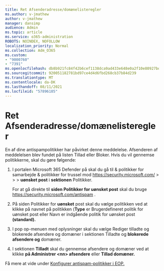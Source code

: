 ```yaml
---
title: Ret Afsenderadresse/domænelisteregler
ms.author: v-jmathew
author: v-jmathew
manager: dansimp
audience: Admin
ms.topic: article
ms.service: o365-administration
ROBOTS: NOINDEX, NOFOLLOW
localization_priority: Normal
ms.collection: Adm_O365
ms.custom:
- "9000760"
- "7391"
ms.openlocfilehash: db8b921fc84f42b6cef1138dca9ad433e648e0a2f10e80927bd5b0222bfeae3b
ms.sourcegitcommit: 920051182781bd97ce4d4d6fbd268cb37b84d239
ms.translationtype: MT
ms.contentlocale: da-DK
ms.lasthandoff: 08/11/2021
ms.locfileid: "57896105"
---
```

# <a name="fix-sender-addressdomain-list-rules"></a>Ret Afsenderadresse/domænelisteregler

En af dine antispampolitikker har påvirket denne meddelelse. Afsenderen af meddelelsen blev fundet på listen Tillad eller Bloker. Hvis du vil gennemse politikkerne, skal du gøre følgende:

1. I portalen Microsoft 365 Defender på skal du gå til & politikker for samarbejde & politikker for trussel mod <https://security.microsoft.com/>  \>  \>  \> **uønsket post** i **sektionen** Politikker.

   For at gå direkte til **siden Politikker for uønsket post** skal du bruge <https://security.microsoft.com/antispam> .

2. På siden Politikker for **uønsket** post skal du vælge politikken ved  at klikke på  navnet på politikken (**Type** er Brugerdefineret politik for uønsket post eller Navn er indgående politik for uønsket post **(standard).**
3. I pop op-menuen med  oplysninger skal du vælge Rediger tilladte og blokerede afsendere og domæner i sektionen Tilladte og **blokerede afsendere og** domæner.
4. I sektionen **Tilladt** skal du gennemse afsendere og domæner ved at klikke **på Administrer \<nn\> afsendere** eller **Tillad domæner.**

Få mere at vide under [Konfigurer antispam-politikker i EOP.](https://docs.microsoft.com/microsoft-365/security/office-365-security/configure-your-spam-filter-policies)
